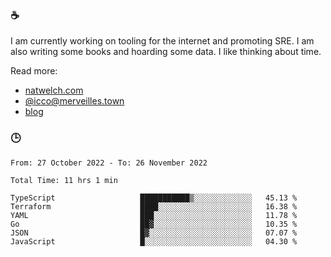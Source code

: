 ### ☕

I am currently working on tooling for the internet and promoting SRE. I am also writing some books and hoarding some data. I like thinking about time. 

Read more:

 - [natwelch.com](https://natwelch.com)
 - [@icco@merveilles.town](https://merveilles.town/@icco)
 - [blog](https://writing.natwelch.com)

### 🕒

<!--START_SECTION:waka-->

```text
From: 27 October 2022 - To: 26 November 2022

Total Time: 11 hrs 1 min

TypeScript                   ███████████▒░░░░░░░░░░░░░   45.13 %
Terraform                    ████░░░░░░░░░░░░░░░░░░░░░   16.38 %
YAML                         ███░░░░░░░░░░░░░░░░░░░░░░   11.78 %
Go                           ██▓░░░░░░░░░░░░░░░░░░░░░░   10.35 %
JSON                         █▓░░░░░░░░░░░░░░░░░░░░░░░   07.07 %
JavaScript                   █░░░░░░░░░░░░░░░░░░░░░░░░   04.30 %
```

<!--END_SECTION:waka-->
